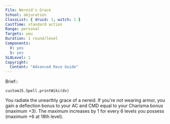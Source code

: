 ```yaml
---
File: Nereid's Grace
School: abjuration
ClassList: { druid: 1, witch: 1 }
CastTime: standard action
Range: personal
Targets: you
Duration: 1 round/level
Components:
  V: yes
  S: yes
SLALevel: 1
Copyright:
  Content: "Advanced Race Guide"
---
```

Brief:: 

```dataviewjs
customJS.Spell.printWiki(dv)
```

You radiate the unearthly grace of a nereid. If you're not wearing armor, you gain a deflection bonus to your AC and CMD equal to your Charisma bonus (maximum +3). The maximum increases by 1 for every 6 levels you possess (maximum +6 at 18th level).
